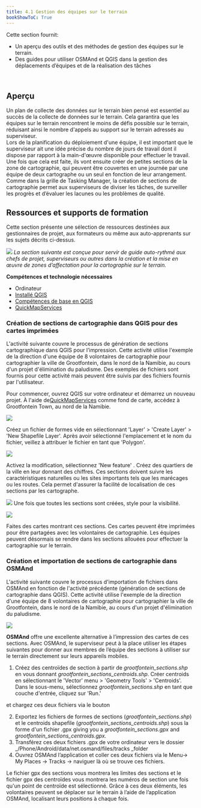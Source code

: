 ```yaml
---
title: 4.1 Gestion des équipes sur le terrain
bookShowToC: True
---
```


Cette section fournit:

*  Un aperçu des outils et des méthodes de gestion des équipes sur le terrain.
* Des guides pour utiliser OSMAnd et QGIS dans la gestion des déplacements d’équipes et de la réalisation des tâches

<br>

## Aperçu
Un plan de collecte des données sur le terrain bien pensé est essentiel au succès de la collecte de données sur le terrain. Cela garantira que les équipes sur le terrain rencontrent le moins de défis possible sur le terrain, réduisant ainsi le nombre d'appels au support sur le terrain adressés au superviseur. 	 	
Lors de la planification du déploiement d'une équipe, il est important que le superviseur ait une idée précise du nombre de jours de travail dont il dispose par rapport à la main-d'œuvre disponible pour effectuer le travail. Une fois que cela est faite, ils vont ensuite créer de petites sections de la zone de cartographie, qui peuvent être couvertes en une journée par une équipe de deux cartographe ou un seul en fonction de leur arrangement. 	 
Comme dans la grille de Tasking Manager, la création de sections de cartographie permet aux superviseurs de diviser les tâches, de surveiller les progrès et d’évaluer les lacunes ou les problèmes de qualité.
	 	 	 
##  Ressources et supports de formation
Cette section présente une sélection de ressources destinées aux gestionnaires de projet, aux formateurs ou même aux auto-apprenants sur les sujets décrits ci-dessus.
	 	 	 	
![](/images/fr_guide_icons/fr_learning_icon_wide.PNG)
*La section suivante est conçue pour servir de guide auto-rythmé aux chefs de projet, superviseurs ou autres dans la création et la mise en œuvre de zones d’affectation pour la cartographie sur le terrain.*
	 	 	 	
**Compétences et technologie nécessaires**
	 	 	 	
* Ordinateur
*  [Installé QGIS](https://hotosm.github.io/toolbox/fr/pages/data-use-and-analysis/7.1-qgis/#installation-de-qgis)
*  [Compétences de base en QGIS](https://hotosm.github.io/toolbox/fr/pages/data-use-and-analysis/7.1-qgis/#navigation-dans-qgis)
*  [QuickMapServices](https://hotosm.github.io/toolbox/fr/pages/data-use-and-analysis/7.1-qgis/#installing-plug-ins)

### Création de sections de cartographie dans QGIS pour des cartes imprimées
		 	 	  	 	 	
L'activité suivante couvre le processus de génération de sections cartographique dans QGIS pour l’impression. Cette activité utilise l'exemple de la direction d'une équipe de 8 volontaires de cartographie pour cartographier la ville de Grootfontein, dans le nord de la Namibie, au cours d'un projet d'élimination du paludisme. Des exemples de fichiers sont fournis pour cette activité mais peuvent être suivis par des fichiers fournis par l'utilisateur.
	 	 	 	

Pour commencer, ouvrez QGIS sur votre ordinateur et démarrez un nouveau projet. À l'aide de[QuickMapServices](https://hotosm.github.io/toolbox/fr/pages/data-use-and-analysis/7.1-qgis/#installing-plug-ins) comme fond de carte, accédez à Grootfontein Town, au nord de la Namibie. 
	 	 	 
![](/images/advanced_qgis/management1.gif)

Créez un fichier de formes vide en sélectionnant 'Layer' > 'Create Layer' > 'New Shapefile Layer'. Après avoir sélectionné l'emplacement et le nom du fichier, veillez à attribuer le fichier en tant que 'Polygon'.
	 	 	 	
![](/images/advanced_qgis/management2.gif)

Activez la modification, sélectionnez 'New feature' . Créez des quartiers de la ville en leur donnant des chiffres. Ces sections doivent suivre les caractéristiques naturelles ou les sites importants tels que les marécages ou les routes. Cela permet d'assurer la facilité de localisation de ces sections par les cartographe.

![](/images/advanced_qgis/management3.gif)
Une fois que toutes les sections sont créées, style pour la visibilité.
	 	 	 	
![](/images/advanced_qgis/management4.PNG)

Faites des cartes montrant ces sections. Ces cartes peuvent être imprimées pour être partagées avec les volontaires de cartographie. Les équipes peuvent désormais se rendre dans les sections allouées pour effectuer la cartographie sur le terrain.

###  Création et importation de sections de cartographie dans OSMAnd
 	 	 	 	
L'activité suivante couvre le processus d'importation de fichiers dans OSMAnd en fonction de l'activité précédente (génération de sections de cartographie dans QGIS). Cette activité utilise l'exemple de la direction d'une équipe de 8 volontaires de cartographie pour cartographier la ville de Grootfontein, dans le nord de la Namibie, au cours d'un projet d'élimination du paludisme.

![](/images/area_of_focus.jpg)
 	 	 	 	

**OSMAnd** offre une excellente alternative à l’impression des cartes de ces sections. Avec OSMAnd, le superviseur peut à la place utiliser les étapes suivantes pour donner aux membres de l’équipe des sections à utiliser sur le terrain directement sur leurs appareils mobiles.
	 	 	 	
1. Créez des centroïdes de section à partir de *grootfontein_sections.shp* en vous donnant *grootfontein_sections_centroids.shp*. Créer centroids en sélectionnant le 'Vector' menu > 'Geometry Tools' > 'Centroids'. Dans le sous-menu, sélectionnez *grootfontein_sections.shp* en tant que couche d'entrée, cliquez sur 'Run.'	 	 	 	
	 		 	 	 	
et chargez ces deux fichiers via le bouton
 	 	 	 	 	
2. Exportez les fichiers de formes de sections (_grootfontein_sections.shp_) et le centroids shapefile (_grootfontein_sections_centroids.shp_) 	sous la forme d'un fichier  .gpx giving you a _grootfontein_sections.gpx_ and _grootfontein_sections_centroids.gpx._
3. Transférez ces deux fichiers .gpx de votre ordinateur vers le dossier _/Phone/Android/data/net.osmand/files/tracks _folder
4. Ouvrez OSMAnd l’application  et coller ces deux fichiers via le Menu-> My Places -> Tracks -> naviguer là où se trouve ces fichiers.

Le fichier gpx des sections vous montrera les limites des sections et le fichier gpx des centroïdes vous montrera les numéros de section une fois qu'un point de centroïde est sélectionné. Grâce à ces deux éléments, les volontaires peuvent se déplacer sur le terrain à l’aide de l’application OSMAnd, localisant leurs positions à chaque fois.
